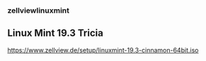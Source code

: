 ### zellviewlinuxmint

## Linux Mint 19.3 Tricia

https://www.zellview.de/setup/linuxmint-19.3-cinnamon-64bit.iso

